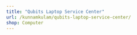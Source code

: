```yaml
---
title: "Qubits Laptop Service Center"
url: /kunnamkulam/qubits-laptop-service-center/
shop: Computer
---
```

